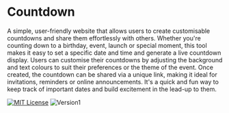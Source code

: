 # Countdown

A simple, user-friendly website that allows users to create customisable countdowns and share them effortlessly with others. Whether you're counting down to a birthday, event, launch or special moment, this tool makes it easy to set a specific date and time and generate a live countdown display. Users can customise their countdowns by adjusting the background and text colours to suit their preferences or the theme of the event. Once created, the countdown can be shared via a unique link, making it ideal for invitations, reminders or online announcements. It's a quick and fun way to keep track of important dates and build excitement in the lead-up to them.

[![MIT License](https://img.shields.io/badge/License-MIT-green.svg)](https://opensource.org/license/mit/) ![Version1](https://img.shields.io/badge/Version-1.0-blue.svg)
